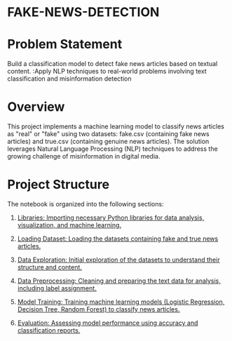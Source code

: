 # FAKE-NEWS-DETECTION
# Problem Statement

Build a classification model to detect fake news articles based on textual content. :Apply NLP techniques to real-world problems involving text classification and misinformation detection

# Overview

This project implements a machine learning model to classify news articles as "real" or "fake" using two datasets: fake.csv (containing fake news articles) and true.csv (containing genuine news articles). The solution leverages Natural Language Processing (NLP) techniques to address the growing challenge of misinformation in digital media.

# Project Structure

The notebook is organized into the following sections:

1. <u>Libraries: Importing necessary Python libraries for data analysis, visualization, and machine learning.

2. <u>Loading Dataset: Loading the datasets containing fake and true news articles.

3. <u>Data Exploration: Initial exploration of the datasets to understand their structure and content.

4. <u>Data Preprocessing: Cleaning and preparing the text data for analysis, including label assignment.

5. <u>Model Training: Training machine learning models (Logistic Regression, Decision Tree, Random Forest) to classify news articles.

6. <u>Evaluation: Assessing model performance using accuracy and classification reports.
